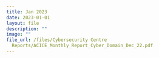 ```yaml
---
title: Jan 2023
date: 2023-01-01
layout: file
description: ""
image: ""
file_url: /files/Cybersecurity Centre
  Reports/ACICE_Monthly_Report_Cyber_Domain_Dec_22.pdf
---
```

